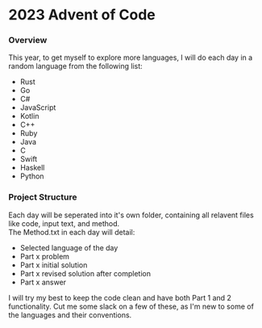 # 2023 Advent of Code
### Overview
This year, to get myself to explore more languages, I will do each day in a random language from the following list:
* Rust
* Go
* C#
* JavaScript
* Kotlin
* C++
* Ruby
* Java
* C
* Swift
* Haskell
* Python

### Project Structure
Each day will be seperated into it's own folder, containing all relavent files like code, input text, and method. </br>
The Method.txt in each day will detail:
* Selected language of the day
* Part x problem
* Part x initial solution
* Part x revised solution after completion
* Part x answer

I will try my best to keep the code clean and have both Part 1 and 2 functionality. Cut me some slack on a few of these, as I'm new to some of the languages and their conventions. 
